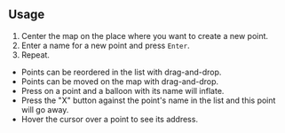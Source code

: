 ## Usage
1. Center the map on the place where you want to create a new point.
2. Enter a name for a new point and press `Enter`.
3. Repeat.

- Points can be reordered in the list with drag-and-drop.
- Points can be moved on the map with drag-and-drop.
- Press on a point and a balloon with its name will inflate.
- Press the "X" button against the point's name in the list and this point will go away.
- Hover the cursor over a point to see its address.
